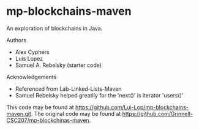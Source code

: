# mp-blockchains-maven

An exploration of blockchains in Java.

Authors

* Alex Cyphers
* Luis Lopez
* Samuel A. Rebelsky (starter code)

Acknowledgements

* Referenced from Lab-Linked-Lists-Maven
* Samuel Rebelsky helped greatlly for the 'next()' is iterator 'users()'

This code may be found at <https://github.com/Lui-Lop/mp-blockchains-maven.git>. The original code may be found at <https://github.com/Grinnell-CSC207/mp-blockchinas-maven>.
